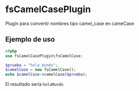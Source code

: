 # fsCamelCasePlugin
Plugin para convertir nombres tipo camel_case en cameCase

## Ejemplo de uso

```php
<?php
use fsCamelCasePlugin\fsCamelCase;

$prueba = "hola_mundo";
$camelCase = new fsCamelCase();
echo $camelCase->camelCase($prueba);
```

El resultado sería ```holaMundo```
